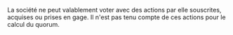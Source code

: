   
 La société ne peut valablement voter avec des actions par elle souscrites, acquises ou prises en gage. Il n'est pas tenu compte de ces actions pour le calcul du quorum.  

  
